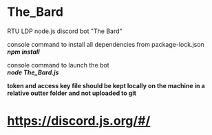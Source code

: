 # The_Bard
RTU LDP node.js discord bot "The Bard"

console command to install all dependencies from package-lock.json <br>
<b><i>npm install</i></b>

console command to launch the bot <br>
<b><i>node The_Bard.js</i></b>

<b>token and access key file should be kept locally on the machine in a relative outter folder and not uploaded to git</b>
 
# https://discord.js.org/#/
